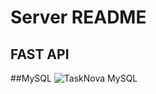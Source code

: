 # Server README

## FAST API 

##MySQL
![TaskNova MySQL](https://github.com/majocast/tasknova/blob/backend/TaskNova-DB-Markup.jpg?raw=true)
